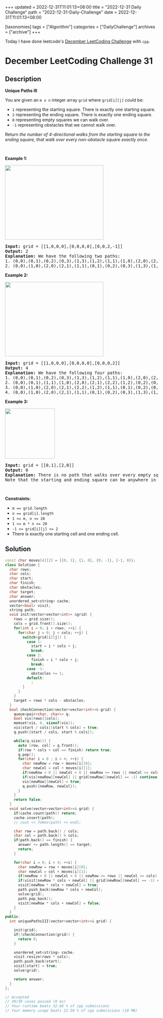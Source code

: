 +++
updated = 2022-12-31T11:01:13+08:00
title = "2022-12-31 Daily Challenge"
path = "2022-12-31-Daily-Challenge"
date = 2022-12-31T11:01:13+08:00

[taxonomies]
tags = ["Algorithm"]
categories = ["DailyChallenge"]
archives = ["archive"]
+++

Today I have done leetcode's [December LeetCoding Challenge](https://leetcode.com/problems/unique-paths-iii/) with `cpp`.

<!-- more -->

# December LeetCoding Challenge 31

## Description

**Unique Paths III**

<p>You are given an <code>m x n</code> integer array <code>grid</code> where <code>grid[i][j]</code> could be:</p>

<ul>
	<li><code>1</code> representing the starting square. There is exactly one starting square.</li>
	<li><code>2</code> representing the ending square. There is exactly one ending square.</li>
	<li><code>0</code> representing empty squares we can walk over.</li>
	<li><code>-1</code> representing obstacles that we cannot walk over.</li>
</ul>

<p>Return <em>the number of 4-directional walks from the starting square to the ending square, that walk over every non-obstacle square exactly once</em>.</p>

<p>&nbsp;</p>
<p><strong class="example">Example 1:</strong></p>
<img alt="" src="https://assets.leetcode.com/uploads/2021/08/02/lc-unique1.jpg" style="width: 324px; height: 245px;" />
<pre>
<strong>Input:</strong> grid = [[1,0,0,0],[0,0,0,0],[0,0,2,-1]]
<strong>Output:</strong> 2
<strong>Explanation:</strong> We have the following two paths: 
1. (0,0),(0,1),(0,2),(0,3),(1,3),(1,2),(1,1),(1,0),(2,0),(2,1),(2,2)
2. (0,0),(1,0),(2,0),(2,1),(1,1),(0,1),(0,2),(0,3),(1,3),(1,2),(2,2)
</pre>

<p><strong class="example">Example 2:</strong></p>
<img alt="" src="https://assets.leetcode.com/uploads/2021/08/02/lc-unique2.jpg" style="width: 324px; height: 245px;" />
<pre>
<strong>Input:</strong> grid = [[1,0,0,0],[0,0,0,0],[0,0,0,2]]
<strong>Output:</strong> 4
<strong>Explanation:</strong> We have the following four paths: 
1. (0,0),(0,1),(0,2),(0,3),(1,3),(1,2),(1,1),(1,0),(2,0),(2,1),(2,2),(2,3)
2. (0,0),(0,1),(1,1),(1,0),(2,0),(2,1),(2,2),(1,2),(0,2),(0,3),(1,3),(2,3)
3. (0,0),(1,0),(2,0),(2,1),(2,2),(1,2),(1,1),(0,1),(0,2),(0,3),(1,3),(2,3)
4. (0,0),(1,0),(2,0),(2,1),(1,1),(0,1),(0,2),(0,3),(1,3),(1,2),(2,2),(2,3)
</pre>

<p><strong class="example">Example 3:</strong></p>
<img alt="" src="https://assets.leetcode.com/uploads/2021/08/02/lc-unique3-.jpg" style="width: 164px; height: 165px;" />
<pre>
<strong>Input:</strong> grid = [[0,1],[2,0]]
<strong>Output:</strong> 0
<strong>Explanation:</strong> There is no path that walks over every empty square exactly once.
Note that the starting and ending square can be anywhere in the grid.
</pre>

<p>&nbsp;</p>
<p><strong>Constraints:</strong></p>

<ul>
	<li><code>m == grid.length</code></li>
	<li><code>n == grid[i].length</code></li>
	<li><code>1 &lt;= m, n &lt;= 20</code></li>
	<li><code>1 &lt;= m * n &lt;= 20</code></li>
	<li><code>-1 &lt;= grid[i][j] &lt;= 2</code></li>
	<li>There is exactly one starting cell and one ending cell.</li>
</ul>


## Solution

``` cpp
const char moves[4][2] = {{0, 1}, {1, 0}, {0, -1}, {-1, 0}};
class Solution {
  char rows;
  char cols;
  char start;
  char finish;
  char obstacles;
  char target;
  char answer;
  unordered_set<string> cache;
  vector<bool> visit;
  string path;
  void init(vector<vector<int>> &grid) {
    rows = grid.size();
    cols = grid.front().size();
    for(int i = 0; i < rows; ++i) {
      for(char j = 0; j < cols; ++j) {
        switch(grid[i][j]) {
          case 1:
            start = i * cols + j;
            break;
          case 2:
            finish = i * cols + j;
            break;
          case -1:
            obstacles += 1;
          default:
            ;
        }
      }
    }
    target = rows * cols - obstacles;
  }
  bool checkConnection(vector<vector<int>>& grid) {
    queue<pair<char, char>> q;
    bool vis[rows][cols];
    memset(vis, 0, sizeof(vis));
    vis[start / cols][start % cols] = true;
    q.push({start / cols, start % cols});

    while(q.size()) {
      auto [row, col] = q.front();
      if(row * cols + col == finish) return true;
      q.pop();
      for(char i = 0 ; i < 4; ++i) {
        char newRow = row + moves[i][0];
        char newCol = col + moves[i][1];
        if(newRow < 0 || newCol < 0 || newRow >= rows || newCol >= cols) continue;
        if(vis[newRow][newCol] || grid[newRow][newCol] == -1) continue;
        vis[newRow][newCol] = true;
        q.push({newRow, newCol});
      }
    }
    return false;
  }
  void solve(vector<vector<int>>& grid) {
    if(cache.count(path)) return;
    cache.insert(path);
    // cout << ToHex(path) << endl;

    char row = path.back() / cols;
    char col = path.back() % cols;
    if(path.back() == finish) {
      answer += path.length() == target;
      return;
    }

    for(char i = 0; i < 4; ++i) {
      char newRow = row + moves[i][0];
      char newCol = col + moves[i][1];
      if(newRow < 0 || newCol < 0 || newRow >= rows || newCol >= cols) continue;
      if(visit[newRow * cols + newCol] || grid[newRow][newCol] == -1) continue;
      visit[newRow * cols + newCol] = true;
      path.push_back(newRow * cols + newCol);
      solve(grid);
      path.pop_back();
      visit[newRow * cols + newCol] = false;
    }
  }
public:
  int uniquePathsIII(vector<vector<int>>& grid) {

    init(grid);
    if(!checkConnection(grid)) {
      return 0;
    }

    unordered_set<string> cache;
    visit.resize(rows * cols);
    path.push_back(start);
    visit[start] = true;
    solve(grid);

    return answer;
  }
};

// Accepted
// 39/39 cases passed (8 ms)
// Your runtime beats 32.66 % of cpp submissions
// Your memory usage beats 22.59 % of cpp submissions (10 MB)
```
